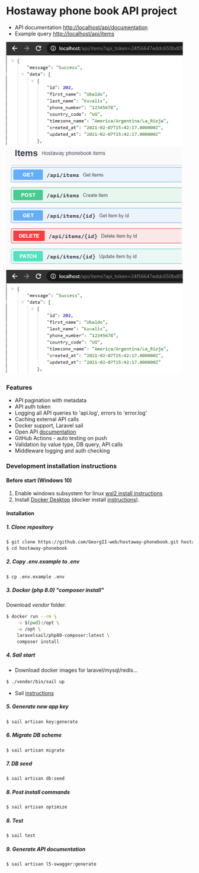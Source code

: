 # Hostaway phone book API project
- API documentation [http://localhost/api/documentation](http://localhost/api/documentation)
- Example query [http://localhost/api/items](http://localhost/api/items?api_token=24f56647eddc650bd0904883dd7168e609017696cf69714fe7d1224012491710)

![Request](public/images/request.png?raw=true "Request")
![Documentation](public/images/docs.png?raw=true "Documentation")
![Test](public/images/request.png?raw=true "Test")

### Features
- API pagination with metadata
- API auth token 
- Logging all API queries to 'api.log', errors to 'error.log' 
- Caching external API calls
- Docker support, Laravel sail
- Open API [documentation](http://localhost/api/documentation)
- GitHub Actions - auto testing on push
- Validation by value type, DB query, API calls
- Middleware logging and auth checking

### Development installation instructions

#### Before start (Windows 10)

1. Enable windows subsystem for linux [wsl2 install instructions](https://docs.microsoft.com/ru-ru/windows/wsl/install-win10#step-1---enable-the-windows-subsystem-for-linux)
2. Install [Docker Desktop](https://www.docker.com/products/docker-desktop) (docker install [instructions](https://docs.docker.com/docker-for-windows/wsl/)).

#### Installation

##### 1. Clone repository

```sh
$ git clone https://github.com/GeorgII-web/hostaway-phonebook.git hostaway-phonebook
$ cd hostaway-phonebook
```

##### 2. Copy .env.example to .env
```sh
$ cp .env.example .env
```

##### 3. Docker (php 8.0) "composer install"
Download *vendor* folder.
```sh
$ docker run --rm \
    -v $(pwd):/opt \
    -w /opt \
    laravelsail/php80-composer:latest \
    composer install
```

##### 4. Sail start
- Download docker images for laravel/mysql/redis...
```sh
$ ./vendor/bin/sail up
```
- Sail [instructions](https://laravel.com/docs/8.x/sail#executing-sail-commands)

##### 5. Generate new app key
```sh
$ sail artisan key:generate
```

##### 6. Migrate DB scheme
```sh
$ sail artisan migrate
```

##### 7. DB seed
```sh
$ sail artisan db:seed
```

##### 8. Post install commands
```sh
$ sail artisan optimize
```

##### 8. Test
```sh
$ sail test
```

##### 9. Generate API documentation
```sh
$ sail artisan l5-swagger:generate
```
